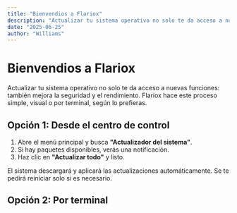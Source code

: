 ```yaml
---
title: "Bienvendios a Flariox"
description: "Actualizar tu sistema operativo no solo te da acceso a nuevas funciones: también mejora la seguridad y el rendimiento."
date: "2025-06-25"
author: "Williams"
---
```


# Bienvendios a Flariox
Actualizar tu sistema operativo no solo te da acceso a nuevas funciones: también mejora la seguridad y el rendimiento. Flariox hace este proceso simple, visual o por terminal, según lo prefieras.

## Opción 1: Desde el centro de control

1. Abre el menú principal y busca **"Actualizador del sistema"**.
2. Si hay paquetes disponibles, verás una notificación.
3. Haz clic en **"Actualizar todo"** y listo.

El sistema descargará y aplicará las actualizaciones automáticamente. Se te pedirá reiniciar solo si es necesario.

## Opción 2: Por terminal
